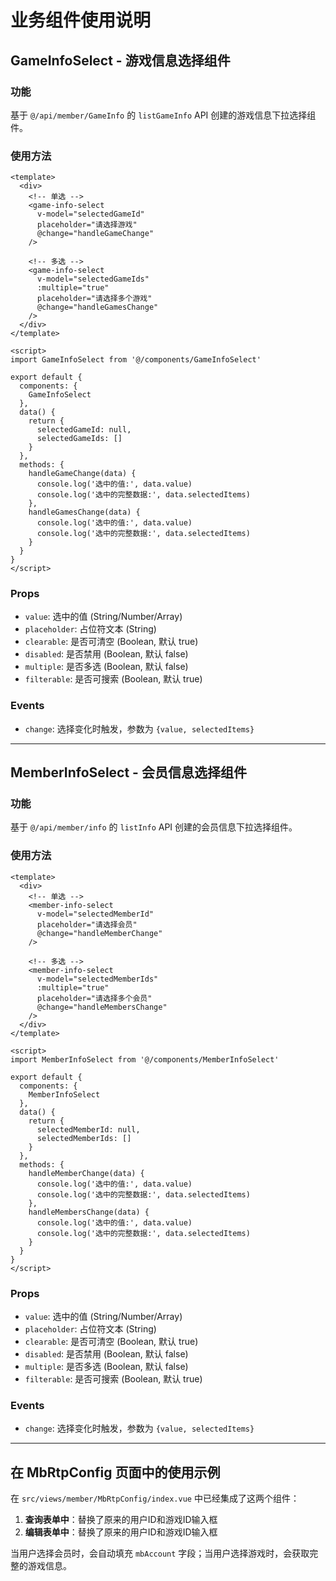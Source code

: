# 业务组件使用说明

## GameInfoSelect - 游戏信息选择组件

### 功能
基于 `@/api/member/GameInfo` 的 `listGameInfo` API 创建的游戏信息下拉选择组件。

### 使用方法

```vue
<template>
  <div>
    <!-- 单选 -->
    <game-info-select
      v-model="selectedGameId"
      placeholder="请选择游戏"
      @change="handleGameChange"
    />
    
    <!-- 多选 -->
    <game-info-select
      v-model="selectedGameIds"
      :multiple="true"
      placeholder="请选择多个游戏"
      @change="handleGamesChange"
    />
  </div>
</template>

<script>
import GameInfoSelect from '@/components/GameInfoSelect'

export default {
  components: {
    GameInfoSelect
  },
  data() {
    return {
      selectedGameId: null,
      selectedGameIds: []
    }
  },
  methods: {
    handleGameChange(data) {
      console.log('选中的值:', data.value)
      console.log('选中的完整数据:', data.selectedItems)
    },
    handleGamesChange(data) {
      console.log('选中的值:', data.value)
      console.log('选中的完整数据:', data.selectedItems)
    }
  }
}
</script>
```

### Props
- `value`: 选中的值 (String/Number/Array)
- `placeholder`: 占位符文本 (String)
- `clearable`: 是否可清空 (Boolean, 默认 true)
- `disabled`: 是否禁用 (Boolean, 默认 false)
- `multiple`: 是否多选 (Boolean, 默认 false)
- `filterable`: 是否可搜索 (Boolean, 默认 true)

### Events
- `change`: 选择变化时触发，参数为 `{value, selectedItems}`

---

## MemberInfoSelect - 会员信息选择组件

### 功能
基于 `@/api/member/info` 的 `listInfo` API 创建的会员信息下拉选择组件。

### 使用方法

```vue
<template>
  <div>
    <!-- 单选 -->
    <member-info-select
      v-model="selectedMemberId"
      placeholder="请选择会员"
      @change="handleMemberChange"
    />
    
    <!-- 多选 -->
    <member-info-select
      v-model="selectedMemberIds"
      :multiple="true"
      placeholder="请选择多个会员"
      @change="handleMembersChange"
    />
  </div>
</template>

<script>
import MemberInfoSelect from '@/components/MemberInfoSelect'

export default {
  components: {
    MemberInfoSelect
  },
  data() {
    return {
      selectedMemberId: null,
      selectedMemberIds: []
    }
  },
  methods: {
    handleMemberChange(data) {
      console.log('选中的值:', data.value)
      console.log('选中的完整数据:', data.selectedItems)
    },
    handleMembersChange(data) {
      console.log('选中的值:', data.value)
      console.log('选中的完整数据:', data.selectedItems)
    }
  }
}
</script>
```

### Props
- `value`: 选中的值 (String/Number/Array)
- `placeholder`: 占位符文本 (String)
- `clearable`: 是否可清空 (Boolean, 默认 true)
- `disabled`: 是否禁用 (Boolean, 默认 false)
- `multiple`: 是否多选 (Boolean, 默认 false)
- `filterable`: 是否可搜索 (Boolean, 默认 true)

### Events
- `change`: 选择变化时触发，参数为 `{value, selectedItems}`

---

## 在 MbRtpConfig 页面中的使用示例

在 `src/views/member/MbRtpConfig/index.vue` 中已经集成了这两个组件：

1. **查询表单中**：替换了原来的用户ID和游戏ID输入框
2. **编辑表单中**：替换了原来的用户ID和游戏ID输入框

当用户选择会员时，会自动填充 `mbAccount` 字段；当用户选择游戏时，会获取完整的游戏信息。 